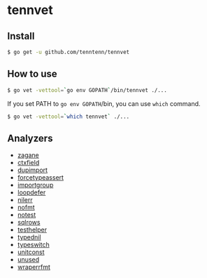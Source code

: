 # tennvet

## Install

```sh
$ go get -u github.com/tenntenn/tennvet
```

## How to use

```sh
$ go vet -vettool=`go env GOPATH`/bin/tennvet ./... 
```

If you set PATH to `go env GOPATH`/bin, you can use `which` command.

```sh
$ go vet -vettool=`which tennvet` ./... 
```

## Analyzers

* [zagane](https://github.com/gcpug/zagane/zagane)
* [ctxfield](https://github.com/gostaticanalysis/ctxfield)
* [dupimport](https://github.com/gostaticanalysis/dupimport)
* [forcetypeassert](https://github.com/gostaticanalysis/forcetypeassert)
* [importgroup](https://github.com/gostaticanalysis/importgroup)
* [loopdefer](https://github.com/gostaticanalysis/loopdefer)
* [nilerr](https://github.com/gostaticanalysis/nilerr)
* [nofmt](https://github.com/gostaticanalysis/nofmt)
* [notest](https://github.com/gostaticanalysis/notest)
* [sqlrows](https://github.com/gostaticanalysis/sqlrows)
* [testhelper](https://github.com/gostaticanalysis/testhelper)
* [typednil](https://github.com/gostaticanalysis/typednil)
* [typeswitch](https://github.com/gostaticanalysis/typeswitch)
* [unitconst](https://github.com/gostaticanalysis/unitconst)
* [unused](https://github.com/gostaticanalysis/unused)
* [wraperrfmt](https://github.com/gostaticanalysis/wraperrfmt)
